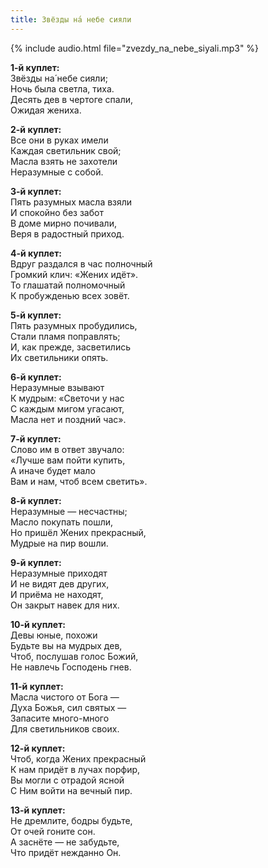 ```yaml
---
title: Звёзды на́ небе сияли
---
```

{% include audio.html file="zvezdy_na_nebe_siyali.mp3" %}

**1-й куплет:**  
Звёзды на́ небе сияли;  
Ночь была светла, тиха.  
Десять дев в чертоге спали,  
Ожидая жениха.

**2-й куплет:**  
Все они в руках имели  
Каждая светильник свой;  
Масла взять не захотели  
Неразумные с собой.

**3-й куплет:**  
Пять разумных масла взяли  
И спокойно без забот  
В доме мирно почивали,  
Веря в радостный приход.

**4-й куплет:**  
Вдруг раздался в час полночный  
Громкий клич: «Жених идёт».  
То глашатай полномочный  
К пробужденью всех зовёт.

**5-й куплет:**  
Пять разумных пробудились,  
Стали пламя поправлять;  
И, как прежде, засветились  
Их светильники опять.

**6-й куплет:**  
Неразумные взывают  
К мудрым: «Светочи у нас  
С каждым мигом угасают,  
Масла нет и поздний час».

**7-й куплет:**  
Слово им в ответ звучало:  
«Лучше вам пойти купить,  
А иначе будет мало  
Вам и нам, чтоб всем светить».

**8-й куплет:**  
Неразумные — несчастны;  
Масло покупать пошли,  
Но пришёл Жених прекрасный,  
Мудрые на пир вошли.

**9-й куплет:**  
Неразумные приходят  
И не видят дев других,  
И приёма не находят,  
Он закрыт навек для них.

**10-й куплет:**  
Девы юные, похожи  
Будьте вы на мудрых дев,  
Чтоб, послушав голос Божий,  
Не навлечь Господень гнев.

**11-й куплет:**  
Масла чистого от Бога —  
Духа Божья, сил святых —  
Запасите много-много  
Для светильников своих.

**12-й куплет:**  
Чтоб, когда Жених прекрасный  
К нам придёт в лучах порфир,  
Вы могли с отрадой ясной  
С Ним войти на вечный пир.

**13-й куплет:**  
Не дремлите, бодры будьте,  
От очей гоните сон.  
А заснёте — не забудьте,  
Что придёт нежданно Он.
